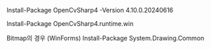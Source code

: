 Install-Package OpenCvSharp4 -Version 4.10.0.20240616

Install-Package OpenCvSharp4.runtime.win

Bitmap의 경우 (WinForms)
Install-Package System.Drawing.Common
